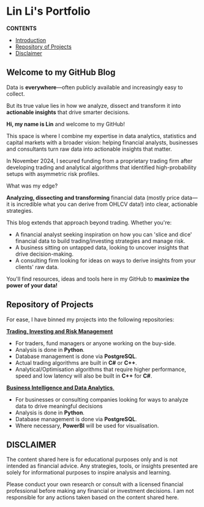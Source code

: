 # Lin Li's Portfolio

**CONTENTS**
- [Introduction](#welcome-to-my-github-blog)
- [Repository of Projects](#repository-of-projects)
- [Disclaimer](#disclaimer)

## Welcome to my GitHub Blog

Data is **everywhere**—often publicly available and increasingly easy to collect. 

But its true value lies in how we analyze, dissect and transform it into **actionable insights** that drive smarter decisions.

**Hi, my name is Lin** and welcome to my GitHub!

This space is where I combine my expertise in data analytics, statistics and capital markets with a broader vision: helping financial analysts, businesses and consultants turn raw data into actionable insights that matter.

In November 2024, I secured funding from a proprietary trading firm after developing trading and analytical algorithms that identified high-probability setups with asymmetric risk profiles.

What was my edge?

**Analyzing, dissecting and transforming** financial data (mostly price data—it is incredible what you can derive from OHLCV data!) into clear, actionable strategies. 

This blog extends that approach beyond trading. Whether you're:
- A financial analyst seeking inspiration on how you can 'slice and dice' financial data to build trading/investing strategies and manage risk.  
- A business sitting on untapped data, looking to uncover insights that drive decision-making.
- A consulting firm looking for ideas on ways to derive insights from your clients' raw data. 

You'll find resources, ideas and tools here in my GitHub to **maximize the power of your data!**

## Repository of Projects

For ease, I have binned my projects into the following repositories: 

[**Trading, Investing and Risk Management**](https://github.com/linli2492/ProjectsPortfolio/tree/main/TradingPortfolioRiskManagement) 
- For traders, fund managers or anyone working on the buy-side.
- Analysis is done in **Python**.
- Database management is done via **PostgreSQL**.
- Actual trading algorithms are built in **C#** or **C++**.
- Analytical/Optimisation algorithms that require higher performance, speed and low latency will also be built in **C++** for **C#**.  

[**Business Intelligence and Data Analytics**.](https://github.com/linli2492/ProjectsPortfolio/tree/main/BusinessIntelligenceAndDataAnalytics)
- For businesses or consulting companies looking for ways to analyze data to drive meaningful decisions
- Analysis is done in **Python**.
- Database management is done via **PostgreSQL**.
- Where necessary, **PowerBI** will be used for visualisation.

## DISCLAIMER

The content shared here is for educational purposes only and is not intended as financial advice. Any strategies, tools, or insights presented are solely for informational purposes to inspire analysis and learning.

Please conduct your own research or consult with a licensed financial professional before making any financial or investment decisions. I am not responsible for any actions taken based on the content shared here.

